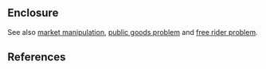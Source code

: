 ## Enclosure

See also [market manipulation](market-manipulation.md), [public goods problem](public-goods-problem.md) and [free rider problem](free-rider-problem.md).

## References